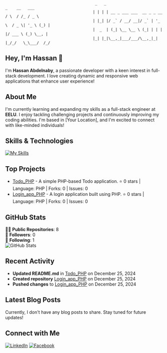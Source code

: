 ```
                                        _   _                              _    __   ___  
                                       | | | | __ _ ___ ___  __ _ _ __    / \  / /_ / _ \ 
                                       | |_| |/ _` / __/ __|/ _` | '_ \  / _ \| '_ \ (_) |
                                       |  _  | (_| \__ \__ \ (_| | | | |/ ___ \ (_) \__, |
                                       |_| |_|\__,_|___/___/\__,_|_| |_/_/   \_\___/  /_/ 
```

  


## Hey, I'm Hassan 👋

I'm **Hassan Abdelnaby**, a passionate developer with a keen interest in full-stack development. I love creating dynamic and responsive web applications that enhance user experience!

## About Me

I'm currently learning and expanding my skills as a full-stack engineer at **EELU**. I enjoy tackling challenging projects and continuously improving my coding abilities. I'm based in [Your Location], and I'm excited to connect with like-minded individuals!

## Skills & Technologies


[![My Skills](https://skillicons.dev/icons?i=java,cpp,php,py,mysql,html,css,laravel,git,github,linux&theme=light)](https://skillicons.dev)

## Top Projects

- [Todo_PHP](https://github.com/HassanA69/Todo_PHP) - A simple PHP-based Todo application. ⭐️ 0 stars | Language: PHP | Forks: 0 | Issues: 0
- [Login_app_PHP](https://github.com/HassanA69/Login_app_PHP) - A login application built using PHP. ⭐️ 0 stars | Language: PHP | Forks: 0 | Issues: 0


## GitHub Stats

👨‍💻 **Public Repositories**: 8  
👥 **Followers**: 0  
👤 **Following**: 1  
![GitHub Stats](https://github-readme-stats.vercel.app/api?username=HassanA69&show_icons=true&hide_title=true&theme=radical)

## Recent Activity

- **Updated README.md** in [Todo_PHP](https://github.com/HassanA69/Todo_PHP) on December 25, 2024  
- **Created repository** [Login_app_PHP](https://github.com/HassanA69/Login_app_PHP) on December 25, 2024  
- **Pushed changes** to [Login_app_PHP](https://github.com/HassanA69/Login_app_PHP) on December 25, 2024

## Latest Blog Posts

Currently, I don't have any blog posts to share. Stay tuned for future updates!

## Connect with Me

[![LinkedIn](https://img.shields.io/badge/LinkedIn-Connect-blue?style=for-the-badge&logo=linkedin)](https://www.linkedin.com/in/hassan-abdelnaby-)   [![Facebook](https://img.shields.io/badge/Facebook-Connect-blue?style=for-the-badge&logo=facebook)](https://www.facebook.com/HassanAbdelnaby69/)
